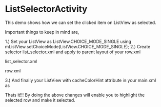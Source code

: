 ListSelectorActivity
====================

This demo shows how we can set the clicked item on ListView as selected.

Important things to keep in mind are,

1.) Set your ListView as ListView.CHOICE_MODE_SINGLE using mListView.setChoiceMode(ListView.CHOICE_MODE_SINGLE);
2.) Create selector list_selector.xml and apply to parent layout of your row.xml

list_selector.xml

<?xml version="1.0" encoding="utf-8"?>
<selector xmlns:android="http://schemas.android.com/apk/res/android">
    <item android:drawable="@android:color/white" android:state_activated="true"/>
    <item android:drawable="@android:color/black"/>
</selector>


row.xml

<?xml version="1.0" encoding="utf-8"?>
<TextView xmlns:android="http://schemas.android.com/apk/res/android"
    android:id="@+id/mytxtview"
    android:layout_width="fill_parent"
    android:layout_height="wrap_content"
    android:gravity="center_vertical"
    android:minHeight="?android:attr/listPreferredItemHeight"
    android:paddingLeft="6dip"
    android:background="@drawable/list_selector"
    android:textColor="@drawable/text_view_colors"
    android:textAppearance="?android:attr/textAppearanceLarge" />


3.) And finally your ListView with cacheColorHint attribute in your main.xml as 

<ListView
   android:id="@+id/listView"
   android:layout_width="fill_parent"
   android:layout_height="fill_parent"
   android:cacheColorHint="@android:color/transparent" />


 Thats it!!!
 By doing the above changes will enable you to highlight the selected row and make it selected.
 
